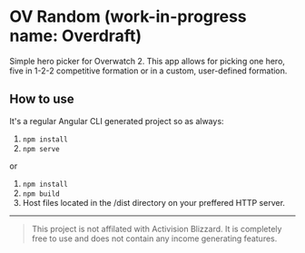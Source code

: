 # OV Random (work-in-progress name: Overdraft)

Simple hero picker for Overwatch 2. This app allows for picking one hero, five in 1-2-2 competitive formation or in a custom, user-defined formation.

## How to use

It's a regular Angular CLI generated project so as always:
1. `npm install`
2. `npm serve`

or
1. `npm install`
2. `npm build`
3. Host files located in the /dist directory on your preffered HTTP server.
---
>This project is not affilated with Activision Blizzard. It is completely free to use and does not contain any income generating features.
